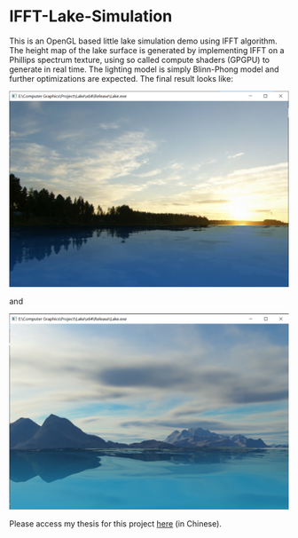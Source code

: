 # IFFT-Lake-Simulation
This is an OpenGL based little lake simulation demo using IFFT algorithm.  The height map of the lake surface is generated by implementing IFFT on a Phillips spectrum texture, using so called compute shaders (GPGPU) to generate in real time. The lighting model is simply Blinn-Phong model and further optimizations are expected.
The final result looks like:

![image](https://github.com/supertan0204/IFFT-Lake-Simulation/blob/master/IMG/11.png)

and

![image](https://github.com/supertan0204/IFFT-Lake-Simulation/blob/master/IMG/12.png)

Please access my thesis for this project [here](IMG/main.pdf) (in Chinese).
